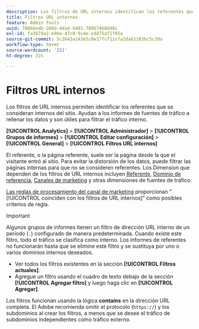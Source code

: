```yaml
---
description: Los filtros de URL internos identifican los referentes que se consideran internos del sitio. Ayudan a los informes de fuentes de tráfico a rellenar los datos y son útiles para filtrar el tráfico interno.
title: Filtros URL internos
feature: Admin Tools
uuid: 70868edb-208d-4dad-9401-70967468d40c
exl-id: fa387da2-e9be-47c0-9c4e-edd75af1f05a
source-git-commit: 5c2643a143e5c8e17fcf11cfa2da81183bc5c39a
workflow-type: tm+mt
source-wordcount: '221'
ht-degree: 31%

---
```



# Filtros URL internos

Los filtros de URL internos permiten identificar los referentes que se consideran internos del sitio. Ayudan a los informes de fuentes de tráfico a rellenar los datos y son útiles para filtrar el tráfico interno.

**[!UICONTROL Analytics]** > **[!UICONTROL Administrador]** > **[!UICONTROL Grupos de informes]** > **[!UICONTROL Editar configuración]** > **[!UICONTROL General]** > **[!UICONTROL Filtros URL internos]**

El referente, o la página referente, suele ser la página desde la que el visitante entró al sitio. Para evitar la distorsión de los datos, puede filtrar las páginas internas para que no se consideren referentes. Los Dimension que dependen de los filtros de URL internos incluyen [Referente](/help/components/dimensions/referrer.md), [Dominio de referencia](/help/components/dimensions/referring-domain.md), [Canales de marketing](/help/components/dimensions/marketing-channel.md) y otras dimensiones de fuentes de tráfico.

[Las reglas de procesamiento del canal de marketing](../marketing-channels/c-rules.md) proporcionan &quot;[!UICONTROL coinciden con los filtros de URL internos]&quot; como posibles criterios de regla.

>[!IMPORTANT]
>
>Algunos grupos de informes tienen un filtro de dirección URL interno de un período (`.`) configurado de manera predeterminada. Cuando existe este filtro, todo el tráfico se clasifica como interno. Los informes de referentes no funcionarán hasta que se elimine este filtro y se sustituya por uno o varios dominios internos deseados.

* Ver todos los filtros existentes en la sección **[!UICONTROL Filtros actuales]**.
* Agregue un filtro usando el cuadro de texto debajo de la sección **[!UICONTROL Agregar filtro]** y luego haga clic en **[!UICONTROL Agregar]**.

Los filtros funcionan usando la lógica **contains** en la dirección URL completa. El Adobe recomienda omitir el protocolo (`https://`) y los subdominios al crear los filtros, a menos que se desee el tráfico de subdominios independientes como tráfico externo.
